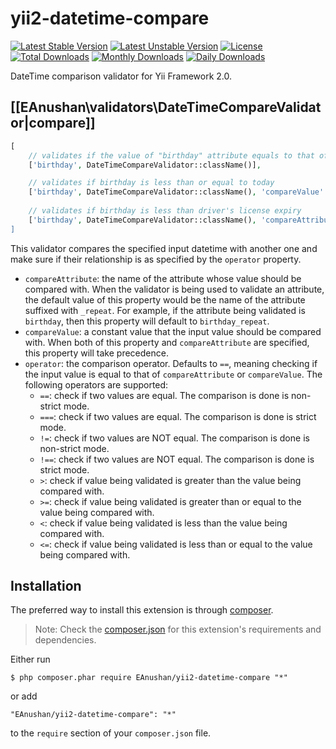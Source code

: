 # yii2-datetime-compare

[![Latest Stable Version](https://poser.pugx.org/eanushan/yii2-datetime-compare/v/stable.svg)](https://packagist.org/packages/eanushan/yii2-datetime-compare)
[![Latest Unstable Version](https://poser.pugx.org/eanushan/yii2-datetime-compare/v/unstable.svg)](https://packagist.org/packages/eanushan/yii2-datetime-compare)
[![License](https://poser.pugx.org/eanushan/yii2-datetime-compare/license.svg)](https://packagist.org/packages/eanushan/yii2-datetime-compare)
[![Total Downloads](https://poser.pugx.org/eanushan/yii2-datetime-compare/downloads.svg)](https://packagist.org/packages/eanushan/yii2-datetime-compare)
[![Monthly Downloads](https://poser.pugx.org/eanushan/yii2-datetime-compare/d/monthly.png)](https://packagist.org/packages/eanushan/yii2-datetime-compare)
[![Daily Downloads](https://poser.pugx.org/eanushan/yii2-datetime-compare/d/daily.png)](https://packagist.org/packages/eanushan/yii2-datetime-compare)

DateTime comparison validator for Yii Framework 2.0.

## [[EAnushan\validators\DateTimeCompareValidator|compare]] <span id="datetime-compare"></span>

```php
[
    // validates if the value of "birthday" attribute equals to that of "birthday_repeat"
    ['birthday', DateTimeCompareValidator::className()],

    // validates if birthday is less than or equal to today
    ['birthday', DateTimeCompareValidator::className(), 'compareValue' => date('Y-m-d H:i:s'), 'operator' => '<='],
    
    // validates if birthday is less than driver's license expiry
    ['birthday', DateTimeCompareValidator::className(), 'compareAttribute' => 'driver_license_expiry, 'operator' => '<'],
]
```

This validator compares the specified input datetime with another one and make sure if their relationship
is as specified by the `operator` property.

- `compareAttribute`: the name of the attribute whose value should be compared with. When the validator
  is being used to validate an attribute, the default value of this property would be the name of
  the attribute suffixed with `_repeat`. For example, if the attribute being validated is `birthday`,
  then this property will default to `birthday_repeat`.
- `compareValue`: a constant value that the input value should be compared with. When both 
  of this property and `compareAttribute` are specified, this property will take precedence.
- `operator`: the comparison operator. Defaults to `==`, meaning checking if the input value is equal
  to that of `compareAttribute` or `compareValue`. The following operators are supported:
     * `==`: check if two values are equal. The comparison is done is non-strict mode.
     * `===`: check if two values are equal. The comparison is done is strict mode.
     * `!=`: check if two values are NOT equal. The comparison is done is non-strict mode.
     * `!==`: check if two values are NOT equal. The comparison is done is strict mode.
     * `>`: check if value being validated is greater than the value being compared with.
     * `>=`: check if value being validated is greater than or equal to the value being compared with.
     * `<`: check if value being validated is less than the value being compared with.
     * `<=`: check if value being validated is less than or equal to the value being compared with.

## Installation

The preferred way to install this extension is through [composer](http://getcomposer.org/download/).

> Note: Check the [composer.json](https://github.com/EAnushan/yii2-datetime-compare/blob/master/composer.json) for this extension's requirements and dependencies. 

Either run

```
$ php composer.phar require EAnushan/yii2-datetime-compare "*"
```

or add

```
"EAnushan/yii2-datetime-compare": "*"
```

to the ```require``` section of your `composer.json` file.
